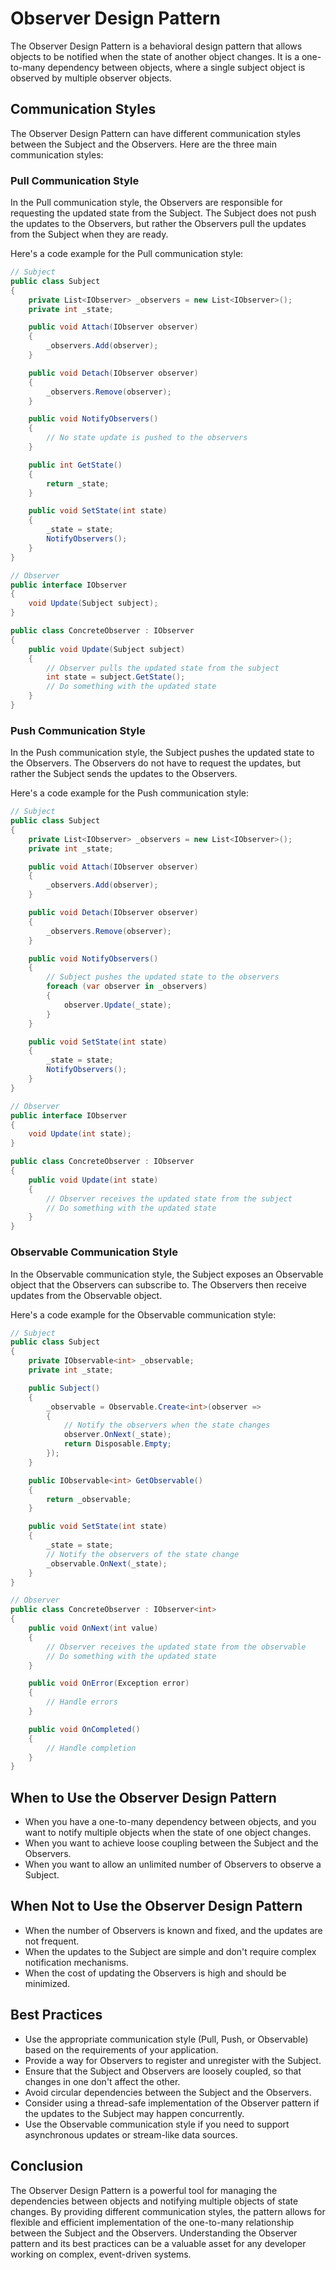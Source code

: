 # Observer Design Pattern

The Observer Design Pattern is a behavioral design pattern that allows objects to be notified when the state of another object changes. It is a one-to-many dependency between objects, where a single subject object is observed by multiple observer objects.

## Communication Styles

The Observer Design Pattern can have different communication styles between the Subject and the Observers. Here are the three main communication styles:

### Pull Communication Style

In the Pull communication style, the Observers are responsible for requesting the updated state from the Subject. The Subject does not push the updates to the Observers, but rather the Observers pull the updates from the Subject when they are ready.

Here's a code example for the Pull communication style:

```csharp
// Subject
public class Subject
{
    private List<IObserver> _observers = new List<IObserver>();
    private int _state;

    public void Attach(IObserver observer)
    {
        _observers.Add(observer);
    }

    public void Detach(IObserver observer)
    {
        _observers.Remove(observer);
    }

    public void NotifyObservers()
    {
        // No state update is pushed to the observers
    }

    public int GetState()
    {
        return _state;
    }

    public void SetState(int state)
    {
        _state = state;
        NotifyObservers();
    }
}

// Observer
public interface IObserver
{
    void Update(Subject subject);
}

public class ConcreteObserver : IObserver
{
    public void Update(Subject subject)
    {
        // Observer pulls the updated state from the subject
        int state = subject.GetState();
        // Do something with the updated state
    }
}
```

### Push Communication Style

In the Push communication style, the Subject pushes the updated state to the Observers. The Observers do not have to request the updates, but rather the Subject sends the updates to the Observers.

Here's a code example for the Push communication style:

```csharp
// Subject
public class Subject
{
    private List<IObserver> _observers = new List<IObserver>();
    private int _state;

    public void Attach(IObserver observer)
    {
        _observers.Add(observer);
    }

    public void Detach(IObserver observer)
    {
        _observers.Remove(observer);
    }

    public void NotifyObservers()
    {
        // Subject pushes the updated state to the observers
        foreach (var observer in _observers)
        {
            observer.Update(_state);
        }
    }

    public void SetState(int state)
    {
        _state = state;
        NotifyObservers();
    }
}

// Observer
public interface IObserver
{
    void Update(int state);
}

public class ConcreteObserver : IObserver
{
    public void Update(int state)
    {
        // Observer receives the updated state from the subject
        // Do something with the updated state
    }
}
```

### Observable Communication Style

In the Observable communication style, the Subject exposes an Observable object that the Observers can subscribe to. The Observers then receive updates from the Observable object.

Here's a code example for the Observable communication style:

```csharp
// Subject
public class Subject
{
    private IObservable<int> _observable;
    private int _state;

    public Subject()
    {
        _observable = Observable.Create<int>(observer =>
        {
            // Notify the observers when the state changes
            observer.OnNext(_state);
            return Disposable.Empty;
        });
    }

    public IObservable<int> GetObservable()
    {
        return _observable;
    }

    public void SetState(int state)
    {
        _state = state;
        // Notify the observers of the state change
        _observable.OnNext(_state);
    }
}

// Observer
public class ConcreteObserver : IObserver<int>
{
    public void OnNext(int value)
    {
        // Observer receives the updated state from the observable
        // Do something with the updated state
    }

    public void OnError(Exception error)
    {
        // Handle errors
    }

    public void OnCompleted()
    {
        // Handle completion
    }
}
```

## When to Use the Observer Design Pattern

- When you have a one-to-many dependency between objects, and you want to notify multiple objects when the state of one object changes.
- When you want to achieve loose coupling between the Subject and the Observers.
- When you want to allow an unlimited number of Observers to observe a Subject.

## When Not to Use the Observer Design Pattern

- When the number of Observers is known and fixed, and the updates are not frequent.
- When the updates to the Subject are simple and don't require complex notification mechanisms.
- When the cost of updating the Observers is high and should be minimized.

## Best Practices

- Use the appropriate communication style (Pull, Push, or Observable) based on the requirements of your application.
- Provide a way for Observers to register and unregister with the Subject.
- Ensure that the Subject and Observers are loosely coupled, so that changes in one don't affect the other.
- Avoid circular dependencies between the Subject and the Observers.
- Consider using a thread-safe implementation of the Observer pattern if the updates to the Subject may happen concurrently.
- Use the Observable communication style if you need to support asynchronous updates or stream-like data sources.


## Conclusion
The Observer Design Pattern is a powerful tool for managing the dependencies between objects and notifying multiple objects of state changes. By providing different communication styles, the pattern allows for flexible and efficient implementation of the one-to-many relationship between the Subject and the Observers. Understanding the Observer pattern and its best practices can be a valuable asset for any developer working on complex, event-driven systems.